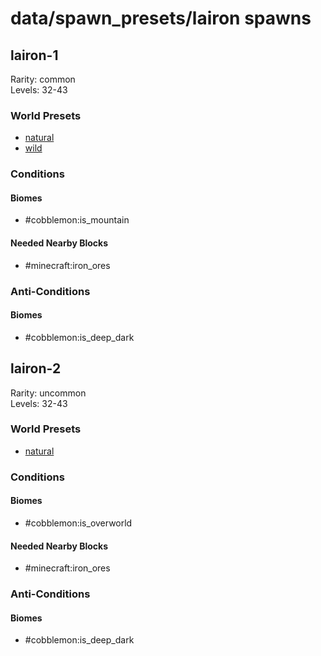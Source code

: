 # data/spawn_presets/lairon spawns  
  
## lairon-1  
Rarity: common  
Levels: 32-43  
  
### World Presets  
* [natural](/data/world_presets/natural.md)  
* [wild](/data/world_presets/wild.md)  
  
### Conditions  
  
#### Biomes  
  * #cobblemon:is_mountain
  
  
#### Needed Nearby Blocks  
  * #minecraft:iron_ores
  
  
### Anti-Conditions  
  
#### Biomes  
  * #cobblemon:is_deep_dark
  
  
## lairon-2  
Rarity: uncommon  
Levels: 32-43  
  
### World Presets  
* [natural](/data/world_presets/natural.md)  
  
### Conditions  
  
#### Biomes  
  * #cobblemon:is_overworld
  
  
#### Needed Nearby Blocks  
  * #minecraft:iron_ores
  
  
### Anti-Conditions  
  
#### Biomes  
  * #cobblemon:is_deep_dark
  
